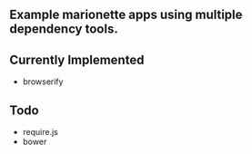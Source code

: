 Example marionette apps using multiple dependency tools.
-----

## Currently Implemented
  * browserify

## Todo
  * require.js
  * bower
